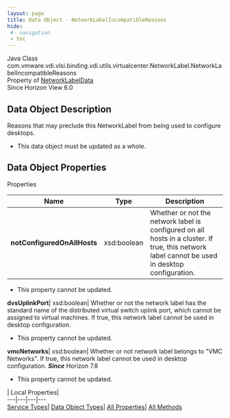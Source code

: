 ```yaml
---
layout: page
title: Data Object - NetworkLabelIncompatibleReasons
hide:
 #- navigation
 - toc
---
```






Java Class
    com.vmware.vdi.vlsi.binding.vdi.utils.virtualcenter.NetworkLabel.NetworkLabelIncompatibleReasons  
Property of
     [NetworkLabelData](vdi.utils.virtualcenter.NetworkLabel.NetworkLabelData.md#field_detail)  
Since 
    Horizon View 6.0

## Data Object Description 

Reasons that may preclude this NetworkLabel from being used to configure desktops. 

  * This data object must be updated as a whole.



## Data Object Properties

Properties

Name |  Type |  Description   
---|---|---  
**notConfiguredOnAllHosts**|  xsd:boolean|  Whether or not the network label is configured on all hosts in a cluster. If true, this network label cannot be used in desktop configuration.   


 * This property cannot be updated.

  
**dvsUplinkPort**|  xsd:boolean|  Whether or not the network label has the standard name of the distributed virtual switch uplink port, which cannot be assigned to virtual machines. If true, this network label cannot be used in desktop configuration.   


 * This property cannot be updated.

  
**vmcNetworks**|  xsd:boolean|  Whether or not network label belongs to "VMC Networks". If true, this network label cannot be used in desktop configuration.  **_Since_** Horizon 7.8  


 * This property cannot be updated.

  
  
  
 | Local Properties|   
---|---|---|---  
[Service Types](index-mo_types.md)| [Data Object Types](index-do_types.md)| [All Properties](index-properties.md)| [All Methods](index-methods.md)  
  
  

